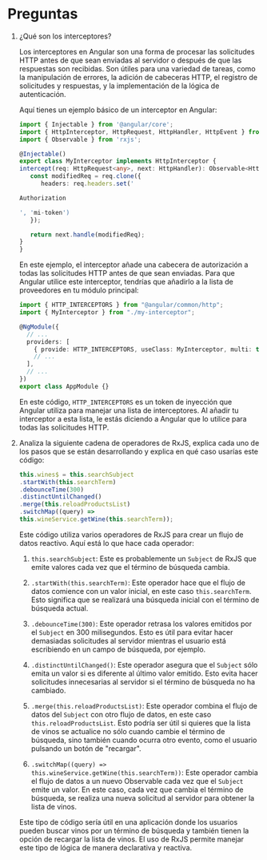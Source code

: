 # Preguntas

1. ¿Qué son los interceptores?
   
   Los interceptores en Angular son una forma de procesar las solicitudes HTTP antes de que sean enviadas al servidor o después de que las respuestas son recibidas. Son útiles para una variedad de tareas, como la manipulación de errores, la adición de cabeceras HTTP, el registro de solicitudes y respuestas, y la implementación de la lógica de autenticación.

   Aquí tienes un ejemplo básico de un interceptor en Angular:

   ```typescript
   import { Injectable } from '@angular/core';
   import { HttpInterceptor, HttpRequest, HttpHandler, HttpEvent } from '@angular/common/http';
   import { Observable } from 'rxjs';

   @Injectable()
   export class MyInterceptor implements HttpInterceptor {
   intercept(req: HttpRequest<any>, next: HttpHandler): Observable<HttpEvent<any>> {
      const modifiedReq = req.clone({
         headers: req.headers.set('

   Authorization

   ', 'mi-token')
      });

      return next.handle(modifiedReq);
   }
   }
   ```

   En este ejemplo, el interceptor añade una cabecera de autorización a todas las solicitudes HTTP antes de que sean enviadas. Para que Angular utilice este interceptor, tendrías que añadirlo a la lista de proveedores en tu módulo principal:

   ```typescript
   import { HTTP_INTERCEPTORS } from "@angular/common/http";
   import { MyInterceptor } from "./my-interceptor";

   @NgModule({
     // ...
     providers: [
       { provide: HTTP_INTERCEPTORS, useClass: MyInterceptor, multi: true },
       // ...
     ],
     // ...
   })
   export class AppModule {}
   ```

   En este código, `HTTP_INTERCEPTORS` es un token de inyección que Angular utiliza para manejar una lista de interceptores. Al añadir tu interceptor a esta lista, le estás diciendo a Angular que lo utilice para todas las solicitudes HTTP.

2. Analiza la siguiente cadena de operadores de RxJS, explica cada uno de los
   pasos que se están desarrollando y explica en qué caso usarías este código:

   ```typescript
   this.wines$ = this.searchSubject
   .startWith(this.searchTerm)
   .debounceTime(300)
   .distinctUntilChanged()
   .merge(this.reloadProductsList)
   .switchMap((query) =>
   this.wineService.getWine(this.searchTerm));
   ```

   Este código utiliza varios operadores de RxJS para crear un flujo de datos reactivo. Aquí está lo que hace cada operador:

   1. `this.searchSubject`: Este es probablemente un `Subject` de RxJS que emite valores cada vez que el término de búsqueda cambia.

   2. `.startWith(this.searchTerm)`: Este operador hace que el flujo de datos comience con un valor inicial, en este caso `this.searchTerm`. Esto significa que se realizará una búsqueda inicial con el término de búsqueda actual.

   3. `.debounceTime(300)`: Este operador retrasa los valores emitidos por el `Subject` en 300 milisegundos. Esto es útil para evitar hacer demasiadas solicitudes al servidor mientras el usuario está escribiendo en un campo de búsqueda, por ejemplo.

   4. `.distinctUntilChanged()`: Este operador asegura que el `Subject` sólo emita un valor si es diferente al último valor emitido. Esto evita hacer solicitudes innecesarias al servidor si el término de búsqueda no ha cambiado.

   5. `.merge(this.reloadProductsList)`: Este operador combina el flujo de datos del `Subject` con otro flujo de datos, en este caso `this.reloadProductsList`. Esto podría ser útil si quieres que la lista de vinos se actualice no sólo cuando cambie el término de búsqueda, sino también cuando ocurra otro evento, como el usuario pulsando un botón de "recargar".

   6. `.switchMap((query) => this.wineService.getWine(this.searchTerm))`: Este operador cambia el flujo de datos a un nuevo Observable cada vez que el `Subject` emite un valor. En este caso, cada vez que cambia el término de búsqueda, se realiza una nueva solicitud al servidor para obtener la lista de vinos.

   Este tipo de código sería útil en una aplicación donde los usuarios pueden buscar vinos por un término de búsqueda y también tienen la opción de recargar la lista de vinos. El uso de RxJS permite manejar este tipo de lógica de manera declarativa y reactiva.
